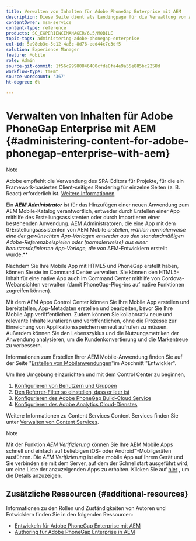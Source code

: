 ```yaml
---
title: Verwalten von Inhalten für Adobe PhoneGap Enterprise mit AEM
description: Diese Seite dient als Landingpage für die Verwaltung von Adobe PhoneGap Enterprise.
contentOwner: msm-service
content-type: reference
products: SG_EXPERIENCEMANAGER/6.5/MOBILE
topic-tags: administering-adobe-phonegap-enterprise
exl-id: 5a98eb3c-5c12-4a6c-8d76-eed44c7c3df5
solution: Experience Manager
feature: Mobile
role: Admin
source-git-commit: 1f56c99980846400cfde8fa4e9a55e885bc2258d
workflow-type: tm+mt
source-wordcount: '367'
ht-degree: 6%

---
```


# Verwalten von Inhalten für Adobe PhoneGap Enterprise mit AEM {#administering-content-for-adobe-phonegap-enterprise-with-aem}

>[!NOTE]
>
>Adobe empfiehlt die Verwendung des SPA-Editors für Projekte, für die ein Framework-basiertes Client-seitiges Rendering für einzelne Seiten (z. B. React) erforderlich ist. [Weitere Informationen](/help/sites-developing/spa-overview.md)

Ein ***AEM Administrator*** ist für das Hinzufügen einer neuen Anwendung zum AEM Mobile-Katalog verantwortlich, entweder durch Erstellen einer App mithilfe des Erstellungsassistenten oder durch Importieren einer bestehenden Anwendung. AEM Administratoren, die eine App mit dem 0}Erstellungsassistenten von AEM Mobile *erstellen, wählen normalerweise eine der gewünschten App-Vorlagen entweder aus den standardmäßigen Adobe-Referenzbeispielen oder (normalerweise) aus einer benutzerdefinierten App-Vorlage, die von* AEM-Entwicklern erstellt wurde.**

Nachdem Sie Ihre Mobile App mit HTML5 und PhoneGap erstellt haben, können Sie sie im Command Center verwalten. Sie können den HTML5-Inhalt für eine native App auch im Command Center mithilfe von Cordova-Webansichten verwalten (damit PhoneGap-Plug-ins auf native Funktionen zugreifen können).

Mit dem AEM Apps Control Center können Sie Ihre Mobile App erstellen und bereitstellen, App-Metadaten erstellen und bearbeiten, bevor Sie Ihre Mobile App veröffentlichen. Zudem können Sie kollaborativ neue und relevante Inhalte kuratieren und veröffentlichen, ohne die Prozesse zur Einreichung von Applikationsspeichern erneut aufrufen zu müssen. Außerdem können Sie den Lebenszyklus und die Nutzungsmetriken der Anwendung analysieren, um die Kundenkonvertierung und die Markentreue zu verbessern.

Informationen zum Erstellen Ihrer AEM Mobile-Anwendung finden Sie auf der Seite &quot;[Erstellen von Mobilanwendungen](/help/mobile/building-app-mobile-phonegap.md)&quot;im Abschnitt &quot;Entwickler&quot;.

Um Ihre Umgebung einzurichten und mit dem Control Center zu beginnen,

1. [Konfigurieren von Benutzern und Gruppen](/help/mobile/configure-users-groups.md)
1. [Den Referrer-Filter so einstellen, dass er leer ist](/help/mobile/setting-referrer-filter-empty.md)
1. [Konfigurieren des Adobe PhoneGap Build-Cloud Service](/help/mobile/configure-phonegap-build-cloud.md)
1. [Konfigurieren des Adobe Analytics Cloud-Dienstes](/help/mobile/configure-adobe-mobile-cloud-service.md)

Weitere Informationen zu Content Services Content Services finden Sie unter [Verwalten von Content Services](/help/mobile/developing-content-services.md).

>[!NOTE]
>
>Mit der Funktion *AEM Verifizierung* können Sie Ihre AEM Mobile Apps schnell und einfach auf beliebigen iOS- oder Android™-Mobilgeräten ausführen. Die *AEM Verifizierung* ist eine mobile App auf Ihrem Gerät und Sie verbinden sie mit dem Server, auf dem der Schnellstart ausgeführt wird, um eine Liste der anzuzeigenden Apps zu erhalten. Klicken Sie auf [hier](/help/mobile/phonegap-mobile-quickstart.md) , um die Details anzuzeigen.

## Zusätzliche Ressourcen {#additional-resources}

Informationen zu den Rollen und Zuständigkeiten von Autoren und Entwicklern finden Sie in den folgenden Ressourcen:

* [Entwickeln für Adobe PhoneGap Enterprise mit AEM](/help/mobile/developing-in-phonegap.md)
* [Authoring für Adobe PhoneGap Enterprise in AEM](/help/mobile/phonegap.md)

